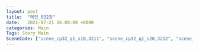 ```yaml
---
layout: post
title:  "메인_032장"
date:   2021-07-21 16:00:00 +0000
categories: Main
Tags: Story Main
SceneCode: ["scene_cp32_q1_s10,3211", "scene_cp32_q1_s20,3212", "scene_cp32_q2_s10,3221", "scene_cp32_q2_s20,3222", "scene_cp32_q3_s10,3231", "scene_cp32_q3_s20,3232", "scene_cp32_q4_s10,3241", "scene_cp32_q4_s20,3242", "scene_cp32_q4_s30,3243"]
---
```

